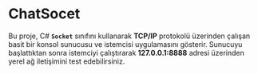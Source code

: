 # ChatSocet
Bu proje, C# **`Socket`** sınıfını kullanarak **TCP/IP** protokolü üzerinden çalışan basit bir konsol sunucusu ve istemcisi uygulamasını gösterir. Sunucuyu başlattıktan sonra istemciyi çalıştırarak **127.0.0.1:8888** adresi üzerinden yerel ağ iletişimini test edebilirsiniz.
